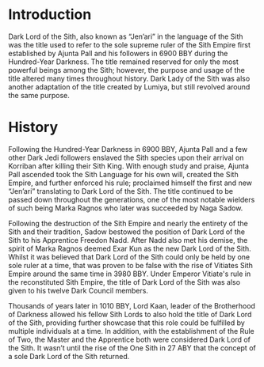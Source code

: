 # Introduction

Dark Lord of the Sith, also known as “Jen’ari” in the language of the Sith was the title used to refer to the sole supreme ruler of the Sith Empire first established by Ajunta Pall and his followers in 6900 BBY during the Hundred-Year Darkness.
The title remained reserved for only the most powerful beings among the Sith; however, the purpose and usage of the title altered many times throughout history.
Dark Lady of the Sith was also another adaptation of the title created by Lumiya, but still revolved around the same purpose.

# History

Following the Hundred-Year Darkness in 6900 BBY, Ajunta Pall and a few other Dark Jedi followers enslaved the Sith species upon their arrival on Korriban after killing their Sith King.
With enough study and praise, Ajunta Pall ascended took the Sith Language for his own will, created the Sith Empire, and further enforced his rule; proclaimed himself the first and new “Jen’ari” translating to Dark Lord of the Sith.
The title continued to be passed down throughout the generations, one of the most notable wielders of such being Marka Ragnos who later was succeeded by Naga Sadow.

Following the destruction of the Sith Empire and nearly the entirety of the Sith and their tradition, Sadow bestowed the position of Dark Lord of the Sith to his Apprentice Freedon Nadd.
After Nadd also met his demise, the spirit of Marka Ragnos deemed Exar Kun as the new Dark Lord of the Sith.
Whilst it was believed that Dark Lord of the Sith could only be held by one sole ruler at a time, that was proven to be false with the rise of Vitiates Sith Empire around the same time in 3980 BBY.
Under Emperor Vitiate's rule in the reconstituted Sith Empire, the title of Dark Lord of the Sith was also given to his twelve Dark Council members.

Thousands of years later in 1010 BBY, Lord Kaan, leader of the Brotherhood of Darkness allowed his fellow Sith Lords to also hold the title of Dark Lord of the Sith, providing further showcase that this role could be fulfilled by multiple individuals at a time.
In addition, with the establishment of the Rule of Two, the Master and the Apprentice both were considered Dark Lord of the Sith.
It wasn’t until the rise of the One Sith in 27 ABY that the concept of a sole Dark Lord of the Sith returned.
